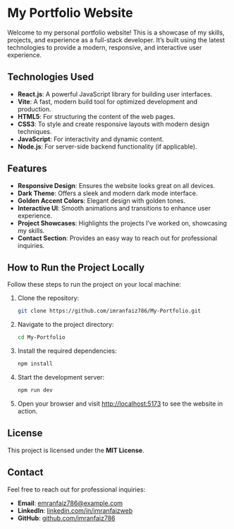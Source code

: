 # My Portfolio Website

Welcome to my personal portfolio website! This is a showcase of my skills, projects, and experience as a full-stack developer. It’s built using the latest technologies to provide a modern, responsive, and interactive user experience.

## Technologies Used

- **React.js**: A powerful JavaScript library for building user interfaces.
- **Vite**: A fast, modern build tool for optimized development and production.
- **HTML5**: For structuring the content of the web pages.
- **CSS3**: To style and create responsive layouts with modern design techniques.
- **JavaScript**: For interactivity and dynamic content.
- **Node.js**: For server-side backend functionality (if applicable).

## Features

- **Responsive Design**: Ensures the website looks great on all devices.
- **Dark Theme**: Offers a sleek and modern dark mode interface.
- **Golden Accent Colors**: Elegant design with golden tones.
- **Interactive UI**: Smooth animations and transitions to enhance user experience.
- **Project Showcases**: Highlights the projects I’ve worked on, showcasing my skills.
- **Contact Section**: Provides an easy way to reach out for professional inquiries.

## How to Run the Project Locally

Follow these steps to run the project on your local machine:

1. Clone the repository:
   ```bash
   git clone https://github.com/imranfaiz786/My-Portfolio.git
   ```

2. Navigate to the project directory:
   ```bash
   cd My-Portfolio
   ```

3. Install the required dependencies:
   ```bash
   npm install
   ```

4. Start the development server:
   ```bash
   npm run dev
   ```

5. Open your browser and visit [http://localhost:5173](http://localhost:5173) to see the website in action.

## License

This project is licensed under the **MIT License**.

## Contact

Feel free to reach out for professional inquiries:

- **Email**: emranfaiz786@example.com
- **LinkedIn**: [linkedin.com/in/imranfaizweb](https://www.linkedin.com/in/imranfaizweb/)
- **GitHub**: [github.com/imranfaiz786](https://github.com/imranfaiz786)